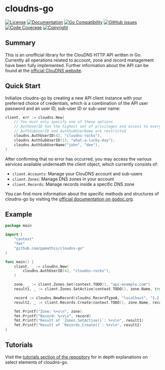 # cloudns-go

[![License](https://img.shields.io/badge/license-MIT-blue.svg)](https://github.com/ppmathis/cloudns-go/LICENSE.txt)
[![Documentation](http://img.shields.io/badge/docs-godoc.org-blue.svg)](https://godoc.org/github.com/ppmathis/cloudns-go)
[![Go Compatibility](https://img.shields.io/badge/golang-1.16+-brightgreen.svg)](https://go.dev/dl/)
[![GitHub issues](https://img.shields.io/github/issues/ppmathis/cloudns-go.svg)](https://github.com/ppmathis/cloudns-go/issues)
[![Code Coverage](https://codecov.io/gh/ppmathis/cloudns-go/branch/main/graph/badge.svg?token=DMZR0O1H69)](https://codecov.io/gh/ppmathis/cloudns-go)
[![Copyright](https://img.shields.io/badge/copyright-Pascal_Mathis-lightgrey.svg)](LICENSE.txt)

## Summary

This is an unofficial library for the ClouDNS HTTP API written in Go. Currently all operations related to account,
zone and record management have been fully implemented. Further information about the API can be found at the
[official ClouDNS website](https://www.cloudns.net/).

## Quick Start

Initialize cloudns-go by creating a new API client instance with your preferred choice of credentials, which is a
combination of the API user password and an user ID, sub-user ID or sub-user name:

```go
client, err := cloudns.New(
    // You must only specify one of these options
    // AuthUserID has the highest set of privileges and access to everything
    // AuthSubUserID and AuthSubUserName are restricted
    cloudns.AuthUserID(42, "cloudns-rocks"),
    cloudns.AuthSubUserID(13, "what-a-lucky-day"),
    cloudns.AuthSubUserName("john", "doe"),
)
```

After confirming that no error has occurred, you may access the various services available underneath the client object,
which currently consists of:

- `client.Accounts`: Manage your ClouDNS account and sub-users
- `client.Zones`: Manage DNS zones in your account
- `client.Records`: Manage records inside a specific DNS zone

You can find more information about the specific methods and structures of cloudns-go by visiting the
[official documentation on godoc.org](https://godoc.org/github.com/ppmathis/cloudns-go).

## Example

```go
package main

import (
    "context"
    "fmt"
    "github.com/ppmathis/cloudns-go"
)

func main() {
    client, _ := cloudns.New(
        cloudns.AuthUserID(42, "cloudns-rocks"),
    )

    zone, _ := client.Zones.Get(context.TODO(), "api-example.com")
    result1, _ := client.Zones.SetActive(context.TODO(), zone.Name, true)

    record := cloudns.NewRecord(cloudns.RecordTypeA, "localhost", "1.2.3.4", 3600)
    result2, _ := client.Records.Create(context.TODO(), zone.Name, record)

    fmt.Printf("Zone: %+v\n", zone)
    fmt.Printf("Record: %+v\n", record)
    fmt.Printf("Result of `Zones.SetActive()`: %+v\n", result1)
    fmt.Printf("Result of `Records.Create()`: %+v\n", result2)
}
```

## Tutorials

Visit the [tutorials section of the
repository](./tutorials/) for in depth
explanations on select elements of cloudns-go.
